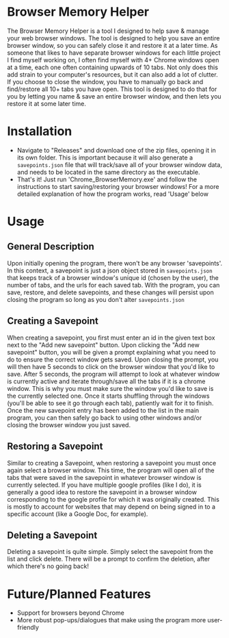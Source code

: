 # Browser Memory Helper #
The Browser Memory Helper is a tool I designed to help save & manage your web browser windows.
The tool is designed to help you save an entire browser window, so you can safely close it and restore it at a later time. As someone that likes to have separate browser windows for each little project I find myself working on, I often find myself with 4+ Chrome windows open at a time, each one often containing upwards of 10 tabs. Not only does this add strain to your computer's resources, but it can also add a lot of clutter. If you choose to close the window, you have to manually go back and find/restore all 10+ tabs you have open. This tool is designed to do that for you by letting you name & save an entire browser window, and then lets you restore it at some later time.

# Installation #
- Navigate to "Releases" and download one of the zip files, opening it in its own folder. This is important because it will also generate a `savepoints.json` file that will track/save all of your browser window data, and needs to be located in the same directory as the executable.
- That's it! Just run 'Chrome_BrowserMemory.exe' and follow the instructions to start saving/restoring your browser windows! For a more detailed explanation of how the program works, read 'Usage' below

# Usage #
## General Description ##
Upon initially opening the program, there won't be any browser 'savepoints'. In this context, a savepoint is just a json object stored in `savepoints.json` that keeps track of a browser window's unique id (chosen by the user), the number of tabs, and the urls for each saved tab. With the program, you can save, restore, and delete savepoints, and these changes will persist upon closing the program so long as you don't alter `savepoints.json`

## Creating a Savepoint ##
When creating a savepoint, you first must enter an id in the given text box next to the "Add new savepoint" button. Upon clicking the "Add new savepoint" button, you will be given a prompt explaining what you need to do to ensure the correct window gets saved. Upon closing the prompt, you will then have 5 seconds to click on the browser window that you'd like to save. After 5 seconds, the program will attempt to look at whatever window is currently active and iterate through/save all the tabs if it is a chrome window. This is why you must make sure the window you'd like to save is the currently selected one. Once it starts shuffling through the windows (you'll be able to see it go through each tab), patiently wait for it to finish. Once the new savepoint entry has been added to the list in the main program, you can then safely go back to using other windows and/or closing the browser window you just saved.

## Restoring a Savepoint ##
Similar to creating a Savepoint, when restoring a savepoint you must once again select a browser window. This time, the program will open all of the tabs that were saved in the savepoint in whatever browser window is currently selected. If you have multiple google profiles (like I do), it is generally a good idea to restore the savepoint in a browser window corresponding to the google profile for which it was originally created. This is mostly to account for websites that may depend on being signed in to a specific account (like a Google Doc, for example).

## Deleting a Savepoint ##
Deleting a savepoint is quite simple. Simply select the savepoint from the list and click delete. There will be a prompt to confirm the deletion, after which there's no going back!

# Future/Planned Features #
- Support for browsers beyond Chrome
- More robust pop-ups/dialogues that make using the program more user-friendly
